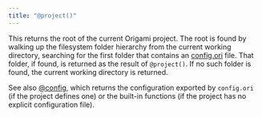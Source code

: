 ```yaml
---
title: "@project()"
---
```


This returns the root of the current Origami project. The root is found by walking up the filesystem folder hierarchy from the current working directory, searching for the first folder that contains an [config.ori](/language/scope.html#configori) file. That folder, if found, is returned as the result of `@project()`. If no such folder is found, the current working directory is returned.

See also [@config](@config.html), which returns the configuration exported by `config.ori` (if the project defines one) or the built-in functions (if the project has no explicit configuration file).
